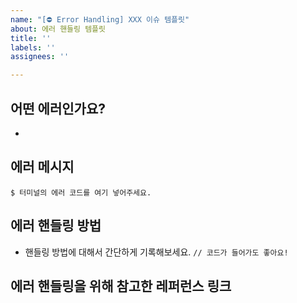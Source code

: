 ```yaml
---
name: "[⛔️ Error Handling] XXX 이슈 템플릿"
about: 에러 핸들링 템플릿
title: ''
labels: ''
assignees: ''

---
```


## 어떤 에러인가요?
- 
## 에러 메시지
`$ 터미널의 에러 코드를 여기 넣어주세요.`
## 에러 핸들링 방법
- 핸들링 방법에 대해서 간단하게 기록해보세요.
`// 코드가 들어가도 좋아요!`
## 에러 핸들링을 위해 참고한 레퍼런스 링크
[]()
